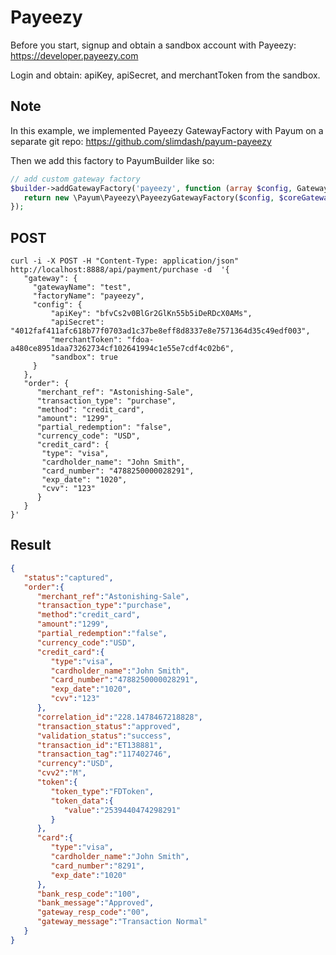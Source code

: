 # Payeezy
Before you start, signup and obtain a sandbox account with Payeezy: https://developer.payeezy.com

Login and obtain: apiKey, apiSecret, and merchantToken from the sandbox.

## Note
In this example, we implemented Payeezy GatewayFactory with Payum on a separate git repo: https://github.com/slimdash/payum-payeezy

Then we add this factory to PayumBuilder like so:
```php
// add custom gateway factory
$builder->addGatewayFactory('payeezy', function (array $config, GatewayFactoryInterface $coreGatewayFactory) {
   return new \Payum\Payeezy\PayeezyGatewayFactory($config, $coreGatewayFactory);
});
```


## POST
```
curl -i -X POST -H "Content-Type: application/json" http://localhost:8888/api/payment/purchase -d  '{
   "gateway": {
     "gatewayName": "test",
     "factoryName": "payeezy",
     "config": {
         "apiKey": "bfvCs2v0BlGr2GlKn55b5iDeRDcX0AMs",
         "apiSecret": "4012faf411afc618b77f0703ad1c37be8eff8d8337e8e7571364d35c49edf003",
         "merchantToken": "fdoa-a480ce8951daa73262734cf102641994c1e55e7cdf4c02b6",
         "sandbox": true
     }
   },
   "order": {
      "merchant_ref": "Astonishing-Sale",
      "transaction_type": "purchase",
      "method": "credit_card",
      "amount": "1299",
      "partial_redemption": "false",
      "currency_code": "USD",
      "credit_card": {
       "type": "visa",
       "cardholder_name": "John Smith",
       "card_number": "4788250000028291",
       "exp_date": "1020",
       "cvv": "123"
      }
   }
}'
```

## Result
```json
{
   "status":"captured",
   "order":{
      "merchant_ref":"Astonishing-Sale",
      "transaction_type":"purchase",
      "method":"credit_card",
      "amount":"1299",
      "partial_redemption":"false",
      "currency_code":"USD",
      "credit_card":{
         "type":"visa",
         "cardholder_name":"John Smith",
         "card_number":"4788250000028291",
         "exp_date":"1020",
         "cvv":"123"
      },
      "correlation_id":"228.1478467218828",
      "transaction_status":"approved",
      "validation_status":"success",
      "transaction_id":"ET138881",
      "transaction_tag":"117402746",
      "currency":"USD",
      "cvv2":"M",
      "token":{
         "token_type":"FDToken",
         "token_data":{
            "value":"2539440474298291"
         }
      },
      "card":{
         "type":"visa",
         "cardholder_name":"John Smith",
         "card_number":"8291",
         "exp_date":"1020"
      },
      "bank_resp_code":"100",
      "bank_message":"Approved",
      "gateway_resp_code":"00",
      "gateway_message":"Transaction Normal"
   }
}
```
